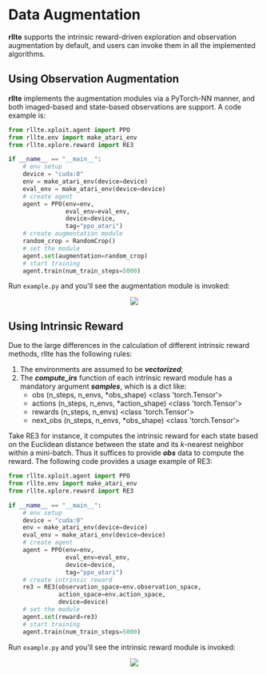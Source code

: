 # Data Augmentation

**rllte** supports the intrinsic reward-driven exploration and observation augmentation by default, and users can invoke them in all the 
implemented algorithms.

## Using Observation Augmentation
**rllte** implements the augmentation modules via a PyTorch-NN manner, and both imaged-based and state-based observations are support. A code example is:
```py title="example.py"
from rllte.xploit.agent import PPO
from rllte.env import make_atari_env
from rllte.xplore.reward import RE3

if __name__ == "__main__":
    # env setup
    device = "cuda:0"
    env = make_atari_env(device=device)
    eval_env = make_atari_env(device=device)
    # create agent
    agent = PPO(env=env, 
                eval_env=eval_env, 
                device=device,
                tag="ppo_atari")
    # create augmentation module
    random_crop = RandomCrop()
    # set the module
    agent.set(augmentation=random_crop)
    # start training
    agent.train(num_train_steps=5000)
```
Run `example.py` and you'll see the augmentation module is invoked:
<div align=center>
<img src='../../assets/images/data_augmentation1.png'>
</div>

## Using Intrinsic Reward
Due to the large differences in the calculation of different intrinsic reward methods, rllte has the following rules:

1. The environments are assumed to be ***vectorized***;
2. The ***compute_irs*** function of each intrinsic reward module has a mandatory argument ***samples***, which is a dict like:
     - obs (n_steps, n_envs, *obs_shape) <class 'torch.Tensor'>
     - actions (n_steps, n_envs, *action_shape) <class 'torch.Tensor'>
     - rewards (n_steps, n_envs) <class 'torch.Tensor'>
     - next_obs (n_steps, n_envs, *obs_shape) <class 'torch.Tensor'>

Take RE3 for instance, it computes the intrinsic reward for each state based on the Euclidean distance between the state and 
its $k$-nearest neighbor within a mini-batch. Thus it suffices to provide ***obs*** data to compute the reward. The following code provides a usage example of RE3:
``` py title="example.py"
from rllte.xploit.agent import PPO
from rllte.env import make_atari_env
from rllte.xplore.reward import RE3

if __name__ == "__main__":
    # env setup
    device = "cuda:0"
    env = make_atari_env(device=device)
    eval_env = make_atari_env(device=device)
    # create agent
    agent = PPO(env=env, 
                eval_env=eval_env, 
                device=device,
                tag="ppo_atari")
    # create intrinsic reward
    re3 = RE3(observation_space=env.observation_space,
              action_space=env.action_space,
              device=device)
    # set the module
    agent.set(reward=re3)
    # start training
    agent.train(num_train_steps=5000)
```
Run `example.py` and you'll see the intrinsic reward module is invoked:
<div align=center>
<img src='../../assets/images/data_augmentation2.png'>
</div>